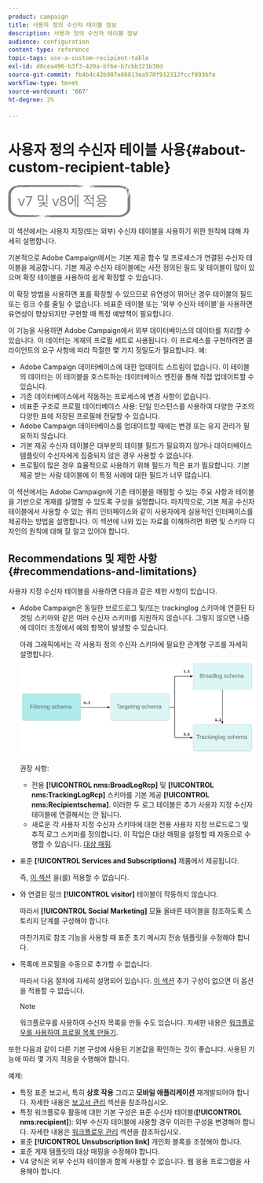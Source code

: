 ```yaml
---
product: campaign
title: 사용자 정의 수신자 테이블 정보
description: 사용자 정의 수신자 테이블 정보
audience: configuration
content-type: reference
topic-tags: use-a-custom-recipient-table
exl-id: d8cea496-b3f3-420a-bf6e-b7cbb321b30d
source-git-commit: fb4b4c42b907e86813ea570f912312fccf893bfe
workflow-type: tm+mt
source-wordcount: '667'
ht-degree: 2%

---
```


# 사용자 정의 수신자 테이블 사용{#about-custom-recipient-table}

![](../../assets/common.svg)

이 섹션에서는 사용자 지정(또는 외부) 수신자 테이블을 사용하기 위한 원칙에 대해 자세히 설명합니다.

기본적으로 Adobe Campaign에서는 기본 제공 함수 및 프로세스가 연결된 수신자 테이블을 제공합니다. 기본 제공 수신자 테이블에는 사전 정의된 필드 및 테이블이 많이 있으며 확장 테이블을 사용하여 쉽게 확장할 수 있습니다.

이 확장 방법을 사용하면 표를 확장할 수 있으므로 유연성이 뛰어난 경우 테이블의 필드 또는 링크 수를 줄일 수 없습니다. 비표준 테이블 또는 &#39;외부 수신자 테이블&#39;을 사용하면 유연성이 향상되지만 구현할 때 특정 예방책이 필요합니다.

이 기능을 사용하면 Adobe Campaign에서 외부 데이터베이스의 데이터를 처리할 수 있습니다. 이 데이터는 게재의 프로필 세트로 사용됩니다. 이 프로세스를 구현하려면 클라이언트의 요구 사항에 따라 적절한 몇 가지 정밀도가 필요합니다. 예:

* Adobe Campaign 데이터베이스에 대한 업데이트 스트림이 없습니다. 이 테이블의 데이터는 이 테이블을 호스트하는 데이터베이스 엔진을 통해 직접 업데이트할 수 있습니다.
* 기존 데이터베이스에서 작동하는 프로세스에 변경 사항이 없습니다.
* 비표준 구조로 프로필 데이터베이스 사용: 단일 인스턴스를 사용하여 다양한 구조의 다양한 표에 저장된 프로필에 전달할 수 있습니다.
* Adobe Campaign 데이터베이스를 업데이트할 때에는 변경 또는 유지 관리가 필요하지 않습니다.
* 기본 제공 수신자 테이블은 대부분의 테이블 필드가 필요하지 않거나 데이터베이스 템플릿이 수신자에게 집중되지 않은 경우 사용할 수 없습니다.
* 프로필이 많은 경우 효율적으로 사용하기 위해 필드가 적은 표가 필요합니다. 기본 제공 받는 사람 테이블에 이 특정 사례에 대한 필드가 너무 많습니다.

이 섹션에서는 Adobe Campaign에 기존 테이블을 매핑할 수 있는 주요 사항과 테이블을 기반으로 게재를 실행할 수 있도록 구성을 설명합니다. 마지막으로, 기본 제공 수신자 테이블에서 사용할 수 있는 쿼리 인터페이스와 같이 사용자에게 실용적인 인터페이스를 제공하는 방법을 설명합니다. 이 섹션에 나와 있는 자료를 이해하려면 화면 및 스키마 디자인의 원칙에 대해 잘 알고 있어야 합니다.

## Recommendations 및 제한 사항 {#recommendations-and-limitations}

사용자 지정 수신자 테이블을 사용하면 다음과 같은 제한 사항이 있습니다.

* Adobe Campaign은 동일한 브로드로그 및/또는 trackinglog 스키마에 연결된 타겟팅 스키마와 같은 여러 수신자 스키마를 지원하지 않습니다. 그렇지 않으면 나중에 데이터 조정에서 예외 항목이 발생할 수 있습니다.

   아래 그래픽에서는 각 사용자 정의 수신자 스키마에 필요한 관계형 구조를 자세히 설명합니다.
   ![](assets/custom_recipient_limitation.png)

   권장 사항:

   * 전용 **[!UICONTROL nms:BroadLogRcp]** 및 **[!UICONTROL nms:TrackingLogRcp]** 스키마를 기본 제공 **[!UICONTROL nms:Recipientschema]**. 이러한 두 로그 테이블은 추가 사용자 지정 수신자 테이블에 연결해서는 안 됩니다.
   * 새로운 각 사용자 지정 수신자 스키마에 대한 전용 사용자 지정 브로드로그 및 추적 로그 스키마를 정의합니다. 이 작업은 대상 매핑을 설정할 때 자동으로 수행할 수 있습니다. [대상 매핑](../../configuration/using/target-mapping.md).

* 표준 **[!UICONTROL Services and Subscriptions]** 제품에서 제공됩니다.

   즉, [이 섹션](../../delivery/using/managing-subscriptions.md) 을(를) 적용할 수 없습니다.

* 와 연결된 링크 **[!UICONTROL visitor]** 테이블이 작동하지 않습니다.

   따라서 **[!UICONTROL Social Marketing]** 모듈 올바른 테이블을 참조하도록 스토리지 단계를 구성해야 합니다.

   마찬가지로 참조 기능을 사용할 때 표준 초기 메시지 전송 템플릿을 수정해야 합니다.

* 목록에 프로필을 수동으로 추가할 수 없습니다.

   따라서 다음 절차에 자세히 설명되어 있습니다. [이 섹션](../../platform/using/creating-and-managing-lists.md) 추가 구성이 없으면 이 옵션을 적용할 수 없습니다.

   >[!NOTE]
   >
   >워크플로우를 사용하여 수신자 목록을 만들 수도 있습니다. 자세한 내용은 [워크플로우를 사용하여 프로필 목록 만들기](../../configuration/using/creating-a-profile-list-with-a-workflow.md).

또한 다음과 같이 다른 기본 구성에 사용된 기본값을 확인하는 것이 좋습니다. 사용된 기능에 따라 몇 가지 적응을 수행해야 합니다.

예제:

* 특정 표준 보고서, 특히 **상호 작용** 그리고 **모바일 애플리케이션** 재개발되어야 합니다. 자세한 내용은 [보고서 관리](../../configuration/using/managing-reports.md) 섹션을 참조하십시오.
* 특정 워크플로우 활동에 대한 기본 구성은 표준 수신자 테이블(**[!UICONTROL nms:recipient]**): 외부 수신자 테이블에 사용할 경우 이러한 구성을 변경해야 합니다. 자세한 내용은 [워크플로우 관리](../../configuration/using/managing-workflows.md) 섹션을 참조하십시오.
* 표준 **[!UICONTROL Unsubscription link]** 개인화 블록을 조정해야 합니다.
* 표준 게재 템플릿의 대상 매핑을 수정해야 합니다.
* V4 양식은 외부 수신자 테이블과 함께 사용할 수 없습니다. 웹 응용 프로그램을 사용해야 합니다.
